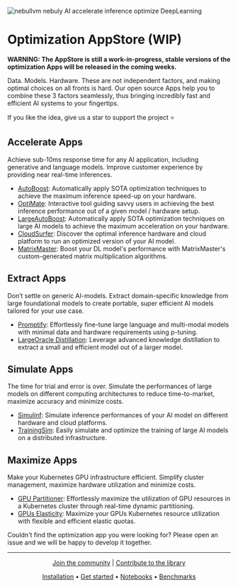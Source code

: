 ![nebullvm nebuly AI accelerate inference optimize DeepLearning](https://user-images.githubusercontent.com/38586138/201391643-a80407e5-2c28-409c-90c9-327795cd27e8.png)





# **Optimization AppStore (WIP)**
**WARNING: The AppStore is still a work-in-progress, stable versions of the optimization Apps will be released in the coming weeks.**

Data. Models. Hardware. These are not independent factors, and making optimal choices on all fronts is hard. Our open source Apps help you to combine these 3 factors seamlessly, thus bringing incredibly fast and efficient AI systems to your fingertips.

If you like the idea, give us a star to support the project ⭐

## Accelerate Apps
Achieve sub-10ms response time for any AI application, including generative and language models. Improve customer experience by providing near real-time inferences.
* [AutoBoost](https://github.com/nebuly-ai/nebullvm/blob/dev/apps/accelerate/auto_boost): Automatically apply SOTA optimization techniques to achieve the maximum inference speed-up on your hardware.
* [OptiMate](https://github.com/nebuly-ai/nebullvm/blob/dev/apps/accelerate/optimate): Interactive tool guiding savvy users in achieving the best inference performance out of a given model / hardware setup.
* [LargeAutoBoost](https://github.com/nebuly-ai/nebullvm/blob/dev/apps/accelerate/large_auto_boost): Automatically apply SOTA optimization techniques on large AI models to achieve the maximum acceleration on your hardware.
* [CloudSurfer](https://github.com/nebuly-ai/nebullvm/blob/dev/apps/accelerate/cloud_surfer): Discover the optimal inference hardware and cloud platform to run an optimized version of your AI model.
* [MatrixMaster](https://github.com/nebuly-ai/nebullvm/tree/dev/apps/accelerate/matrix_master): Boost your DL model's performance with MatrixMaster's custom-generated matrix multiplication algorithms.

## Extract Apps
Don’t settle on generic AI-models. Extract domain-specific knowledge from large foundational models to create portable, super efficient AI models tailored for your use case.
* [Promptify](https://github.com/nebuly-ai/nebullvm/blob/dev/apps/extract/promptify): Effortlessly fine-tune large language and multi-modal models with minimal data and hardware requirements using p-tuning.
* [LargeOracle Distillation](https://github.com/nebuly-ai/nebullvm/blob/dev/apps/extract/large_oracle_distillation): Leverage advanced knowledge distillation to extract a small and efficient model out of a larger model.

## Simulate Apps
The time for trial and error is over. Simulate the performances of large models on different computing architectures to reduce time-to-market, maximize accuracy and minimize costs.
* [Simulinf](https://github.com/nebuly-ai/nebullvm/blob/dev/apps/simulate/simulinf): Simulate inference performances of your AI model on different hardware and cloud platforms.
* [TrainingSim](https://github.com/nebuly-ai/nebullvm/blob/dev/apps/simulate/training_sim): Easily simulate and optimize the training of large AI models on a distributed infrastructure.

## Maximize Apps
Make your Kubernetes GPU infrastructure efficient. Simplify cluster management, maximize hardware utilization and minimize costs.
* [GPU Partitioner](https://github.com/nebuly-ai/nebullvm/blob/dev/apps/maximize/gpu_partitioner): Effortlessly maximize the utilization of GPU resources in a Kubernetes cluster through real-time dynamic partitioning.
* [GPUs Elasticity](https://github.com/nebuly-ai/nebullvm/blob/dev/apps/maximize/gpus_elasticity): Maximize your GPUs Kubernetes resource utilization with flexible and efficient elastic quotas.


Couldn't find the optimization app you were looking for? Please open an issue and we will be happy to develop it together.

---

<p align="center">
  <a href="https://discord.gg/RbeQMu886J">Join the community</a> |
  <a href="https://nebuly.gitbook.io/nebuly/welcome/questions-and-contributions">Contribute to the library</a>
</p>


<p align="center">
<a href="https://nebuly.gitbook.io/nebuly/nebullvm/installation">Installation</a> •
<a href="https://nebuly.gitbook.io/nebuly/nebullvm/get-started">Get started</a> •
<a href="https://github.com/nebuly-ai/nebullvm/tree/main/notebooks">Notebooks</a> •
<a href="https://nebuly.gitbook.io/nebuly/nebullvm/benchmarks">Benchmarks</a>
</p>
